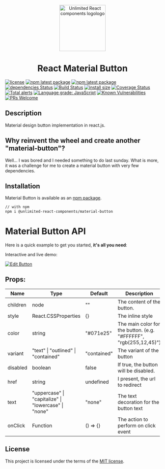 <p align="center">
<img align="center" height="150" src="https://user-images.githubusercontent.com/43678736/118854376-49f1f480-b89a-11eb-91f6-a0f59c30c6c4.png" alt="Unlimited React components logologo">

<h1 align="center">  React Material Button</h1>
</p>

[![license](https://img.shields.io/badge/license-MIT-blue.svg)](https://github.com/JinSSJ3/react-drop-zone-responsive/blob/HEAD/LICENSE)
[![npm latest package](https://img.shields.io/npm/v/@unlimited-react-components/material-button.svg?logo=npm&logoColor=fff&label=NPM+package&color=limegreen)](https://www.npmjs.com/package/@unlimited-react-components/material-button)
[![npm latest package](https://img.shields.io/badge/npm%40LTS-1.0.5-magenta)](https://www.npmjs.com/package/@unlimited-react-components/material-button)
[![dependencies Status](https://status.david-dm.org/gh/unlimited-react-components/material-button.svg)](https://david-dm.org/unlimited-react-components/material-button)
[![Build Status](https://www.travis-ci.com/unlimited-react-components/material-button.svg?branch=master)](https://www.travis-ci.com/unlimited-react-components/material-button)
[![install size](https://packagephobia.com/badge?p=@unlimited-react-components/material-button)](https://packagephobia.com/result?p=@unlimited-react-components/material-button)
[![Coverage Status](https://coveralls.io/repos/github/Junlimited-react-components/material-button/badge.svg?branch=master&t=NYfAAW)](https://coveralls.io/github/unlimited-react-components/material-button?branch=master)
[![Total alerts](https://img.shields.io/lgtm/alerts/g/unlimited-react-components/material-button.svg?logo=lgtm&logoWidth=18)](https://lgtm.com/projects/g/unlimited-react-components/material-button/alerts/)
[![Language grade: JavaScript](https://img.shields.io/lgtm/grade/javascript/g/unlimited-react-components/material-button.svg?logo=lgtm&logoWidth=18)](https://lgtm.com/projects/g/unlimited-react-components/material-button/context:javascript)
[![Known Vulnerabilities](https://snyk.io/test/github/unlimited-react-components/material-button/badge.svg)](https://snyk.io/test/github/unlimited-react-components/material-button)
[![PRs Welcome](https://img.shields.io/badge/PRs-welcome-brightgreen.svg?style=flat-square)](http://makeapullrequest.com)

## Description

Material design button implementation in react.js.

## Why reinvent the wheel and create another "material-button"?

Well... I was bored and I needed something to do last sunday.
What is more, it was a challenge for me to create a material button with very few dependencies.

## Installation

Material Button is available as an [npm package](https://www.npmjs.com/package/@unlimited-react-components/material-button).

```sh
// with npm
npm i @unlimited-react-components/material-button
```

# Material Button API

Here is a quick example to get you started, **it's all you need**:

Interactive and live demo:

[![Edit Button](https://codesandbox.io/static/img/play-codesandbox.svg)](https://codesandbox.io/s/material-button-06eif)

## Props:

| Name     | Type                                                 | Default     | Description                                                       |
| -------- | ---------------------------------------------------- | ----------- | ----------------------------------------------------------------- |
| children | node                                                 | ""          | The content of the button.                                        |
| style    | React.CSSProperties                                  | {}          | The inline style                                                  |
| color    | string                                               | "#071e25"   | The main color for the button. (e.g. "#FFFFFF", "rgb(255,12,45)") |
| variant  | "text" \| "outlined" \| "contained"                  | "contained" | The variant of the button                                         |
| disabled | boolean                                              | false       | If true, the button will be disabled.                             |
| href     | string                                               | undefined   | I present, the url to redirect                                    |
| text     | "uppercase" \| "capitalize" \| "lowercase" \| "none" | "none"      | The text decoration for the button text                           |
| onClick  | Function                                             | () => {}    | The action to perform on click event                              |

## License

This project is licensed under the terms of the
[MIT license](/LICENSE).
